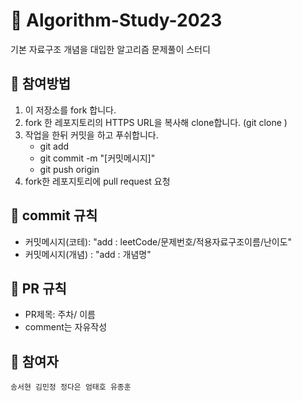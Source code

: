 # 🦔 Algorithm-Study-2023

기본 자료구조 개념을 대입한 알고리즘 문제풀이 스터디


## 🏁 참여방법

1. 이 저장소를 fork 합니다.
2. fork 한 레포지토리의 HTTPS URL을 복사해 clone합니다. (git clone <URL>)
3. 작업을 한뒤 커밋을 하고 푸쉬합니다.
    - git add
    - git commit -m "[커밋메시지]"
    - git push origin
4. fork한 레포지토리에 pull request 요청
  
  
## 🏁 commit 규칙

-   커밋메시지(코테): "add : leetCode/문제번호/적용자료구조이름/난이도"
-   커밋메시지(개념) : "add : 개념명"
  
## 🏁 PR 규칙

-   PR제목: 주차/ 이름
-   comment는 자유작성

    
## 👤 참여자
    송서현 김민정 정다은 엄태호 유종훈
